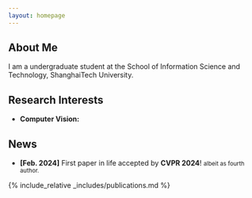 ```yaml
---
layout: homepage
---
```


## About Me

I am a undergraduate student at the School of Information Science and Technology, ShanghaiTech University.  

## Research Interests

- **Computer Vision:**

## News

- **[Feb. 2024]** First paper in life accepted by <strong>CVPR 2024</strong>! <small> albeit as fourth author.</small> 

{% include_relative _includes/publications.md %}

[//]: # ({% include_relative _includes/services.md %})
